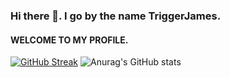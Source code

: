 ### Hi there 👋. I go by the name TriggerJames.
#### WELCOME TO MY PROFILE.

[![GitHub Streak](https://streak-stats.demolab.com?user=TriggerJames&theme=blue-navy&card_width=466)](https://git.io/streak-stats)
![Anurag's GitHub stats](https://github-readme-stats.vercel.app/api?username=TriggerJames&show_icons=true&theme=radical)

